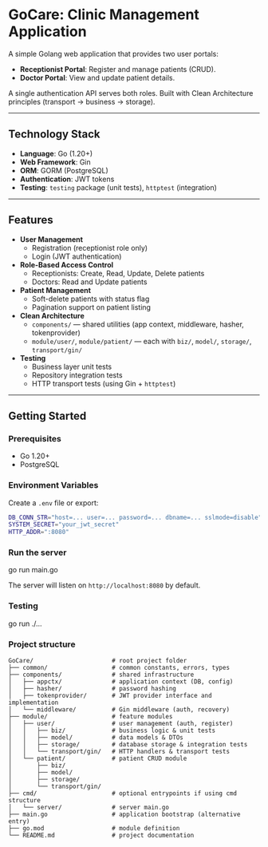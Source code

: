# GoCare: Clinic Management Application

A simple Golang web application that provides two user portals:

- **Receptionist Portal**: Register and manage patients (CRUD).
- **Doctor Portal**: View and update patient details.

A single authentication API serves both roles. Built with Clean Architecture principles (transport → business → storage).

---

## Technology Stack

- **Language**: Go (1.20+)
- **Web Framework**: Gin
- **ORM**: GORM (PostgreSQL)
- **Authentication**: JWT tokens
- **Testing**: `testing` package (unit tests), `httptest` (integration)

---

## Features

- **User Management**
    - Registration (receptionist role only)
    - Login (JWT authentication)
- **Role-Based Access Control**
    - Receptionists: Create, Read, Update, Delete patients
    - Doctors: Read and Update patients
- **Patient Management**
    - Soft-delete patients with status flag
    - Pagination support on patient listing
- **Clean Architecture**
    - `components/` — shared utilities (app context, middleware, hasher, tokenprovider)
    - `module/user/`, `module/patient/` — each with `biz/`, `model/`, `storage/`, `transport/gin/`
- **Testing**
    - Business layer unit tests
    - Repository integration tests
    - HTTP transport tests (using Gin + `httptest`)

---

## Getting Started

### Prerequisites

- Go 1.20+
- PostgreSQL

### Environment Variables

Create a `.env` file or export:

```bash
DB_CONN_STR="host=... user=... password=... dbname=... sslmode=disable"
SYSTEM_SECRET="your_jwt_secret"
HTTP_ADDR=":8080"
```

### Run the server
go run main.go

The server will listen on `http://localhost:8080` by default.
### Testing
go run ./...

### Project structure

```text
GoCare/                      # root project folder
├── common/                  # common constants, errors, types
├── components/              # shared infrastructure
│   ├── appctx/              # application context (DB, config)
│   ├── hasher/              # password hashing
│   ├── tokenprovider/       # JWT provider interface and implementation
│   └── middleware/          # Gin middleware (auth, recovery)
├── module/                  # feature modules
│   ├── user/                # user management (auth, register)
│   │   ├── biz/             # business logic & unit tests
│   │   ├── model/           # data models & DTOs
│   │   ├── storage/         # database storage & integration tests
│   │   └── transport/gin/   # HTTP handlers & transport tests
│   └── patient/             # patient CRUD module
│       ├── biz/
│       ├── model/
│       ├── storage/
│       └── transport/gin/
├── cmd/                     # optional entrypoints if using cmd structure
│   └── server/              # server main.go
├── main.go                  # application bootstrap (alternative entry)
├── go.mod                   # module definition
└── README.md                # project documentation